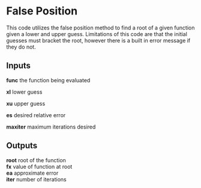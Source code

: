 # False Position

This code utilizes the false position method to find a root of a given function given a lower and upper guess.
Limitations of this code are that the initial guesses must bracket the root, however there is a built in error message if they do not.  
## Inputs
  
**func** the function being evaluated  

**xl** lower guess
  
**xu** upper guess  

**es** desired relative error  

**maxiter** maximum iterations desired
  
## Outputs  
**root** root of the function  
**fx** value of function at root  
**ea** approximate error  
**iter** number of iterations  
